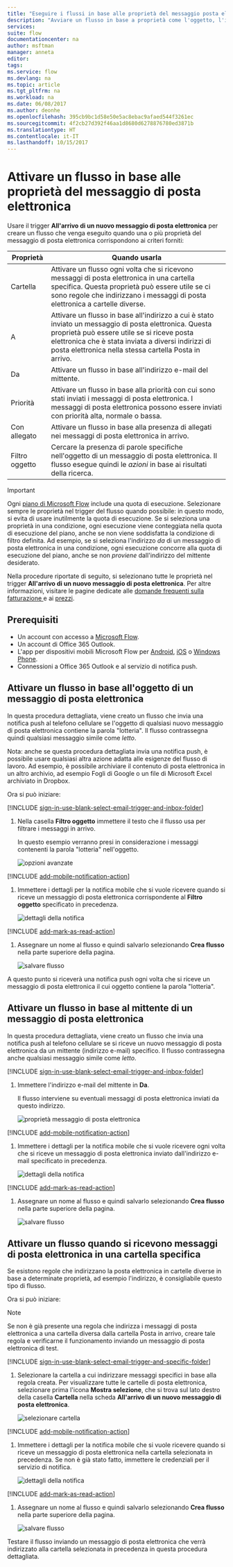 ```yaml
---
title: "Eseguire i flussi in base alle proprietà del messaggio posta elettronica | Microsoft Docs"
description: "Avviare un flusso in base a proprietà come l'oggetto, l'indirizzo del mittente o il destinatario di un messaggio di posta elettronica."
services: 
suite: flow
documentationcenter: na
author: msftman
manager: anneta
editor: 
tags: 
ms.service: flow
ms.devlang: na
ms.topic: article
ms.tgt_pltfrm: na
ms.workload: na
ms.date: 06/08/2017
ms.author: deonhe
ms.openlocfilehash: 395cb9bc1d58e50e5ac8ebac9afaed544f3261ec
ms.sourcegitcommit: 4f2cb27d392f46aa1d8680d6278876780ed3871b
ms.translationtype: HT
ms.contentlocale: it-IT
ms.lasthandoff: 10/15/2017
---
```

# <a name="trigger-a-flow-based-on-email-properties"></a>Attivare un flusso in base alle proprietà del messaggio di posta elettronica
Usare il trigger **All'arrivo di un nuovo messaggio di posta elettronica** per creare un flusso che venga eseguito quando una o più proprietà del messaggio di posta elettronica corrispondono ai criteri forniti:

| Proprietà | Quando usarla |
| --- | --- |
| Cartella |Attivare un flusso ogni volta che si ricevono messaggi di posta elettronica in una cartella specifica. Questa proprietà può essere utile se ci sono regole che indirizzano i messaggi di posta elettronica a cartelle diverse. |
| A |Attivare un flusso in base all'indirizzo a cui è stato inviato un messaggio di posta elettronica. Questa proprietà può essere utile se si riceve posta elettronica che è stata inviata a diversi indirizzi di posta elettronica nella stessa cartella Posta in arrivo. |
| Da |Attivare un flusso in base all'indirizzo e-mail del mittente. |
| Priorità |Attivare un flusso in base alla priorità con cui sono stati inviati i messaggi di posta elettronica. I messaggi di posta elettronica possono essere inviati con priorità alta, normale o bassa. |
| Con allegato |Attivare un flusso in base alla presenza di allegati nei messaggi di posta elettronica in arrivo. |
| Filtro oggetto |Cercare la presenza di parole specifiche nell'oggetto di un messaggio di posta elettronica. Il flusso esegue quindi le *azioni* in base ai risultati della ricerca. |

> [!IMPORTANT]
> Ogni [piano di Microsoft Flow](https://flow.microsoft.com/pricing/) include una quota di esecuzione. Selezionare sempre le proprietà nel trigger del flusso quando possibile: in questo modo, si evita di usare inutilmente la quota di esecuzione. Se si seleziona una proprietà in una condizione, ogni esecuzione viene conteggiata nella quota di esecuzione del piano, anche se non viene soddisfatta la condizione di filtro definita. Ad esempio, se si seleziona l'indirizzo *da* di un messaggio di posta elettronica in una condizione, ogni esecuzione concorre alla quota di esecuzione del piano, anche se non *proviene* dall'indirizzo del mittente desiderato.
> 
> 

Nella procedure riportate di seguito, si selezionano tutte le proprietà nel trigger **All'arrivo di un nuovo messaggio di posta elettronica**. Per altre informazioni, visitare le pagine dedicate alle [domande frequenti sulla fatturazione ](billing-questions.md#what-counts-as-a-run) e ai [prezzi](https://ms.flow.microsoft.com/pricing/).

## <a name="prerequisites"></a>Prerequisiti
* Un account con accesso a [Microsoft Flow](https://flow.microsoft.com).
* Un account di Office 365 Outlook.
* L'app per dispositivi mobili Microsoft Flow per [Android](https://aka.ms/flowmobiledocsandroid), [iOS](https://aka.ms/flowmobiledocsios) o [Windows Phone](https://aka.ms/flowmobilewindows).
* Connessioni a Office 365 Outlook e al servizio di notifica push.

## <a name="trigger-a-flow-based-on-an-emails-subject"></a>Attivare un flusso in base all'oggetto di un messaggio di posta elettronica
In questa procedura dettagliata, viene creato un flusso che invia una notifica push al telefono cellulare se l'oggetto di qualsiasi nuovo messaggio di posta elettronica contiene la parola "lotteria". Il flusso contrassegna quindi qualsiasi messaggio simile come *letto*.

Nota: anche se questa procedura dettagliata invia una notifica push, è possibile usare qualsiasi altra azione adatta alle esigenze del flusso di lavoro. Ad esempio, è possibile archiviare il contenuto di posta elettronica in un altro archivio, ad esempio Fogli di Google o un file di Microsoft Excel archiviato in Dropbox.

Ora si può iniziare:

[!INCLUDE [sign-in-use-blank-select-email-trigger-and-inbox-folder](includes/sign-in-use-blank-select-email-trigger-and-inbox-folder.md)]

1. Nella casella **Filtro oggetto** immettere il testo che il flusso usa per filtrare i messaggi in arrivo.
   
     In questo esempio verranno presi in considerazione i messaggi contenenti la parola "lotteria" nell'oggetto.
   
    ![opzioni avanzate](./media/email-triggers/email-triggers-subject-text.png)

[!INCLUDE [add-mobile-notification-action](includes/add-mobile-notification-action.md)]

1. Immettere i dettagli per la notifica mobile che si vuole ricevere quando si riceve un messaggio di posta elettronica corrispondente al **Filtro oggetto** specificato in precedenza.
   
    ![dettagli della notifica](./media/email-triggers/email-triggers-4.png)

[!INCLUDE [add-mark-as-read-action](includes/add-mark-as-read-action.md)]

1. Assegnare un nome al flusso e quindi salvarlo selezionando **Crea flusso** nella parte superiore della pagina.
   
    ![salvare flusso](./media/email-triggers/email-triggers-subject-notification.png)

A questo punto si riceverà una notifica push ogni volta che si riceve un messaggio di posta elettronica il cui oggetto contiene la parola "lotteria".

## <a name="trigger-a-flow-based-on-an-emails-sender"></a>Attivare un flusso in base al mittente di un messaggio di posta elettronica
In questa procedura dettagliata, viene creato un flusso che invia una notifica push al telefono cellulare se si riceve un nuovo messaggio di posta elettronica da un mittente (indirizzo e-mail) specifico. Il flusso contrassegna anche qualsiasi messaggio simile come *letto*.

[!INCLUDE [sign-in-use-blank-select-email-trigger-and-inbox-folder](includes/sign-in-use-blank-select-email-trigger-and-inbox-folder.md)]

1. Immettere l'indirizzo e-mail del mittente in **Da**.
   
     Il flusso interviene su eventuali messaggi di posta elettronica inviati da questo indirizzo.
   
    ![proprietà messaggio di posta elettronica](./media/email-triggers/email-triggers-from.png)

[!INCLUDE [add-mobile-notification-action](includes/add-mobile-notification-action.md)]

1. Immettere i dettagli per la notifica mobile che si vuole ricevere ogni volta che si riceve un messaggio di posta elettronica inviato dall'indirizzo e-mail specificato in precedenza.
   
    ![dettagli della notifica](./media/email-triggers/email-triggers-sender-notification.png)

[!INCLUDE [add-mark-as-read-action](includes/add-mark-as-read-action.md)]

1. Assegnare un nome al flusso e quindi salvarlo selezionando **Crea flusso** nella parte superiore della pagina.
   
    ![salvare flusso](./media/email-triggers/email-triggers-sender-5.png)

## <a name="trigger-a-flow-when-emails-arrive-in-a-specific-folder"></a>Attivare un flusso quando si ricevono messaggi di posta elettronica in una cartella specifica
Se esistono regole che indirizzano la posta elettronica in cartelle diverse in base a determinate proprietà, ad esempio l'indirizzo, è consigliabile questo tipo di flusso.

Ora si può iniziare:

> [!NOTE]
> Se non è già presente una regola che indirizza i messaggi di posta elettronica a una cartella diversa dalla cartella Posta in arrivo, creare tale regola e verificarne il funzionamento inviando un messaggio di posta elettronica di test.
> 
> 

[!INCLUDE [sign-in-use-blank-select-email-trigger-and-specific-folder](includes/sign-in-use-blank-select-email-trigger-and-specific-folder.md)]

1. Selezionare la cartella a cui indirizzare messaggi specifici in base alla regola creata. Per visualizzare tutte le cartelle di posta elettronica, selezionare prima l'icona **Mostra selezione**, che si trova sul lato destro della casella **Cartella** nella scheda **All'arrivo di un nuovo messaggio di posta elettronica**.
   
    ![selezionare cartella](./media/email-triggers/email-triggers-2.png)

[!INCLUDE [add-mobile-notification-action](includes/add-mobile-notification-action.md)]

1. Immettere i dettagli per la notifica mobile che si vuole ricevere quando si riceve un messaggio di posta elettronica nella cartella selezionata in precedenza. Se non è già stato fatto, immettere le credenziali per il servizio di notifica.
   
    ![dettagli della notifica](./media/email-triggers/email-triggers-folder-notification.png)

[!INCLUDE [add-mark-as-read-action](includes/add-mark-as-read-action.md)]

1. Assegnare un nome al flusso e quindi salvarlo selezionando **Crea flusso** nella parte superiore della pagina.
   
    ![salvare flusso](./media/email-triggers/email-triggers-7.png)

Testare il flusso inviando un messaggio di posta elettronica che verrà indirizzato alla cartella selezionata in precedenza in questa procedura dettagliata.

